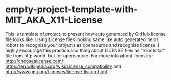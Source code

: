 # empty-project-template-with-MIT_AKA_X11-License
This is template of project, to present how auto generated by GitHub license file looks like. Using License files looking same like auto generated helps robots to recognize your projects as opensource and recognize license. I highly encourage this practice and thing about LICENSE files as "robots.txt"  file from http world, but for opensource. For more info about licenses : http://choosealicense.com/ , https://en.wikipedia.org/wiki/License_compatibility and http://www.gnu.org/licenses/license-list.en.html .
